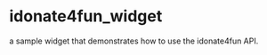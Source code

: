 idonate4fun_widget
==================

a sample widget that demonstrates how to use the idonate4fun API.
